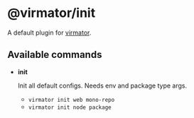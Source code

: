 # @virmator/init

A default plugin for [virmator](https://www.npmjs.com/package/virmator).

## Available commands

-   **init**

    Init all default configs. Needs env and package type args.

    -   `virmator init web mono-repo`
    -   `virmator init node package`
